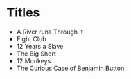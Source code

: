 # Titles

- A River runs Through It
- Fight Club
- 12 Years a Slave
- The Big Short
- 12 Monkeys
- The Curious Case of Benjamin Button
